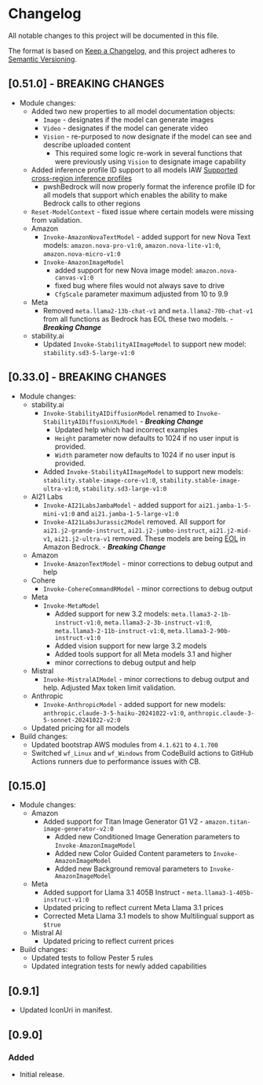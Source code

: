 # Changelog

All notable changes to this project will be documented in this file.

The format is based on [Keep a Changelog](https://keepachangelog.com/en/1.2.0/),
and this project adheres to [Semantic Versioning](https://semver.org/spec/v2.0.0.html).

## [0.51.0] - **BREAKING CHANGES**

- Module changes:
    - Added two new properties to all model documentation objects:
        - `Image` - designates if the model can generate images
        - `Video` - designates if the model can generate video
        - `Vision` - re-purposed to now designate if the model can see and describe uploaded content
            - This required some logic re-work in several functions that were previously using `Vision` to designate image capability
    - Added inference profile ID support to all models IAW [Supported cross-region inference profiles](https://docs.aws.amazon.com/bedrock/latest/userguide/inference-profiles-support.html)
        - pwshBedrock will now properly format the inference profile ID for all models that support which enables the ability to make Bedrock calls to other regions
    - `Reset-ModelContext` - fixed issue where certain models were missing from validation.
    - Amazon
        - `Invoke-AmazonNovaTextModel` - added support for new Nova Text models: `amazon.nova-pro-v1:0`, `amazon.nova-lite-v1:0`, `amazon.nova-micro-v1:0`
        - `Invoke-AmazonImageModel`
            - added support for new Nova image model: `amazon.nova-canvas-v1:0`
            - fixed bug where files would not always save to drive
            - `CfgScale` parameter maximum adjusted from 10 to 9.9
    - Meta
        - Removed `meta.llama2-13b-chat-v1` and `meta.llama2-70b-chat-v1` from all functions as Bedrock has EOL these two models. - ***Breaking Change***
    - stability.ai
        - Updated `Invoke-StabilityAIImageModel` to support new model: `stability.sd3-5-large-v1:0`

## [0.33.0] - **BREAKING CHANGES**

- Module changes:
    - stability.ai
        - `Invoke-StabilityAIDiffusionModel` renamed to `Invoke-StabilityAIDiffusionXLModel` - ***Breaking Change***
            - Updated help which had incorrect examples
            - `Height` parameter now defaults to 1024 if no user input is provided.
            - `Width` parameter now defaults to 1024 if no user input is provided.
        - Added `Invoke-StabilityAIImageModel` to support new models: `stability.stable-image-core-v1:0`, `stability.stable-image-ultra-v1:0`, `stability.sd3-large-v1:0`
    - AI21 Labs
        - `Invoke-AI21LabsJambaModel` - added support for `ai21.jamba-1-5-mini-v1:0` and `ai21.jamba-1-5-large-v1:0`
        - `Invoke-AI21LabsJurassic2Model` removed. All support for `ai21.j2-grande-instruct`, `ai21.j2-jumbo-instruct`, `ai21.j2-mid-v1`, `ai21.j2-ultra-v1` removed. These models are being [EOL](https://docs.aws.amazon.com/bedrock/latest/userguide/model-lifecycle.html) in Amazon Bedrock. - ***Breaking Change***
    - Amazon
        - `Invoke-AmazonTextModel` - minor corrections to debug output and help
    - Cohere
        - `Invoke-CohereCommandRModel` - minor corrections to debug output
    - Meta
        - `Invoke-MetaModel`
            - Added support for new 3.2 models: `meta.llama3-2-1b-instruct-v1:0`, `meta.llama3-2-3b-instruct-v1:0`, `meta.llama3-2-11b-instruct-v1:0`,  `meta.llama3-2-90b-instruct-v1:0`
            - Added vision support for new large 3.2 models
            - Added tools support for all Meta models 3.1 and higher
            - minor corrections to debug output and help
    - Mistral
        - `Invoke-MistralAIModel` - minor corrections to debug output and help. Adjusted Max token limit validation.
    - Anthropic
        - `Invoke-AnthropicModel` - added support for new models: `anthropic.claude-3-5-haiku-20241022-v1:0`, `anthropic.claude-3-5-sonnet-20241022-v2:0`
    - Updated pricing for all models
- Build changes:
    - Updated bootstrap AWS modules from `4.1.621` to `4.1.700`
    - Switched `wf_Linux` and `wf_Windows` from CodeBuild actions to GitHub Actions runners due to performance issues with CB.

## [0.15.0]

- Module changes:
    - Amazon
        - Added support for Titan Image Generator G1 V2 - `amazon.titan-image-generator-v2:0`
            - Added new Conditioned Image Generation parameters to `Invoke-AmazonImageModel`
            - Added new Color Guided Content parameters to `Invoke-AmazonImageModel`
            - Added new Background removal parameters to `Invoke-AmazonImageModel`
    - Meta
        - Added support for Llama 3.1 405B Instruct - `meta.llama3-1-405b-instruct-v1:0`
        - Updated pricing to reflect current Meta Llama 3.1 prices
        - Corrected Meta Llama 3.1 models to show Multilingual support as `$true`
    - Mistral AI
        - Updated pricing to reflect current prices
- Build changes:
    - Updated tests to follow Pester 5 rules
    - Updated integration tests for newly added capabilities

## [0.9.1]

- Updated IconUri in manifest.

## [0.9.0]

### Added

- Initial release.
